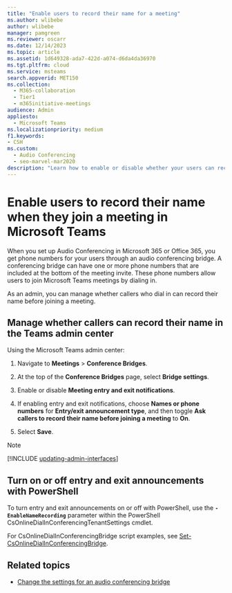 ```yaml
---
title: "Enable users to record their name for a meeting"
ms.author: wlibebe
author: wlibebe
manager: pamgreen
ms.reviewer: oscarr
ms.date: 12/14/2023
ms.topic: article
ms.assetid: 1d649328-ada7-422d-a074-d6da4da36970
ms.tgt.pltfrm: cloud
ms.service: msteams
search.appverid: MET150
ms.collection: 
  - M365-collaboration
  - Tier1
  - m365initiative-meetings
audience: Admin
appliesto: 
  - Microsoft Teams
ms.localizationpriority: medium
f1.keywords:
- CSH
ms.custom: 
  - Audio Conferencing
  - seo-marvel-mar2020
description: "Learn how to enable or disable whether your users can record their names when they join a meeting in Microsoft Teams."
---
```


# Enable users to record their name when they join a meeting in Microsoft Teams

When you set up Audio Conferencing in Microsoft 365 or Office 365, you get phone numbers for your users through an audio conferencing bridge. A conferencing bridge can have one or more phone numbers that are included at the bottom of the meeting invite. These phone numbers allow users to join Microsoft Teams meetings by dialing in.

As an admin, you can manage whether callers who dial in can record their name before joining a meeting.

## Manage whether callers can record their name in the Teams admin center

Using the Microsoft Teams admin center:

1. Navigate to **Meetings** > **Conference Bridges**.

2. At the top of the **Conference Bridges** page, select **Bridge settings**.

3. Enable or disable **Meeting entry and exit notifications**.

4. If enabling entry and exit notifications, choose **Names or phone numbers** for **Entry/exit announcement type**, and then toggle **Ask callers to record their name before joining a meeting** to **On**.

5. Select **Save**.

> [!NOTE]
> [!INCLUDE [updating-admin-interfaces](includes/updating-admin-interfaces.md)]

## Turn on or off entry and exit announcements with PowerShell

To turn entry and exit announcements on or off with PowerShell, use the **`-EnableNameRecording`** parameter within the PowerShell CsOnlineDialInConferencingTenantSettings cmdlet.

For CsOnlineDialInConferencingBridge script examples, see [Set-CsOnlineDialInConferencingBridge](/powershell/module/skype/Set-csonlinedialinconferencingtenantsettings).

## Related topics

- [Change the settings for an audio conferencing bridge](change-the-settings-for-an-audio-conferencing-bridge.md)